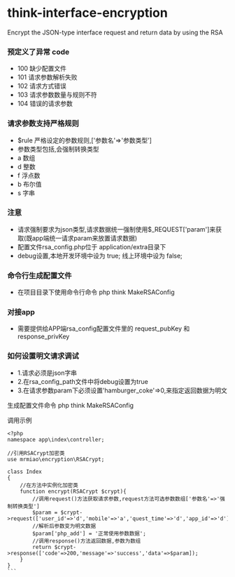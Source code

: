 # think-interface-encryption
Encrypt the JSON-type interface request and return data by using the RSA 

### 预定义了异常 code
 * 100 缺少配置文件
 * 101 请求参数解析失败
 * 102 请求方式错误
 * 103 请求参数数量与规则不符
 * 104 错误的请求参数



### 请求参数支持严格规则
 * $rule 严格设定的参数规则,['参数名'=>'参数类型']
 * 参数类型包括,会强制转换类型
 * a 数组
 * d 整数
 * f 浮点数
 * b 布尔值
 * s 字串



### 注意
 * 请求强制要求为json类型,请求数据统一强制使用$_REQUEST['param']来获取(既app端统一请求param来放置请求数据)
 * 配置文件rsa_config.php位于 application/extra目录下
 * debug设置,本地开发环境中设为 true; 线上环境中设为 false;



### 命令行生成配置文件
 * 在项目目录下使用命令行命令 php think MakeRSAConfig



### 对接app
 * 需要提供给APP端rsa_config配置文件里的 request_pubKey 和 response_privKey


### 如何设置明文请求调试
 * 1.请求必须是json字串
 * 2.在rsa_config_path文件中将debug设置为true
 * 3.在请求参数param下必须设置'hamburger_coke'=>0,来指定返回数据为明文



生成配置文件命令
php think MakeRSAConfig

调用示例
````
<?php
namespace app\index\controller;

//引用RSACrypt加密类
use mrmiao\encryption\RSACrypt;

class Index
{
    //在方法中实例化加密类
    function encrypt(RSACrypt $crypt){
        //调用request()方法获取请求参数,request方法可选参数数组['参数名'=>'强制转换类型']
        $param = $crypt->request(['user_id'=>'d','mobile'=>'a','quest_time'=>'d','app_id'=>'d']);
        //解析后参数变为明文数据
        $param['php_add'] = '正常使用参数数据';
        //调用response()方法返回数据,参数为数组
        return $crypt->response(['code'=>200,'message'=>'success','data'=>$param]);
    }
}
```
